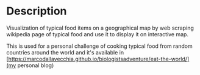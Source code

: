 # Description
Visualization of typical food items on a geographical map by web scraping wikipedia page of typical food and use it to display it on interactive map.

This is used for a personal challenge of cooking typical food from random countries around the world and it's available in [https://marcodallavecchia.github.io/biologistsadventure/eat-the-world/](my personal blog)
